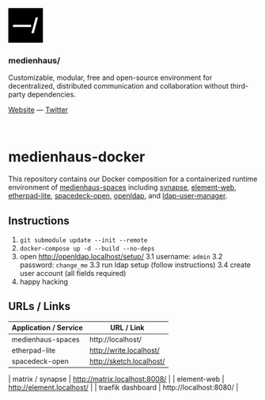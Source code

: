<img src="./public/favicon.svg" width="70" />

### medienhaus/

Customizable, modular, free and open-source environment for decentralized, distributed communication and collaboration without third-party dependencies.

[Website](https://medienhaus.dev/) — [Twitter](https://twitter.com/medienhaus_)

<br>

# medienhaus-docker

This repository contains our Docker composition for a containerized runtime environment of [medienhaus-spaces](https://github.com/medienhaus/medienhaus-spaces/) including [synapse](https://github.com/matrix-org/synapse/), [element-web](https://github.com/vector-im/element-web/), [etherpad-lite](https://github.com/ether/etherpad-lite/), [spacedeck-open](https://github.com/arillo/spacedeck-open/), [openldap](https://github.com/osixia/docker-openldap/), and [ldap-user-manager](https://github.com/wheelybird/ldap-user-manager/).

## Instructions

1. `git submodule update --init --remote`
2. `docker-compose up -d --build --no-deps`
3. open http://openldap.localhost/setup/
3.1 username: `admin`
3.2 password: `change_me`
3.3 run ldap setup (follow instructions)
3.4 create user account (all fields required)
4. happy hacking

## URLs / Links

| Application / Service | URL / Link |
| --- | --- |
| medienhaus-spaces | http://localhost/ |
| etherpad-lite | http://write.localhost/ |
| spacedeck-open | http://sketch.localhost/ |

| matrix / synapse | http://matrix.localhost:8008/ |
| element-web | http://element.localhost/ |
| traefik dashboard | http://localhost:8080/ |
